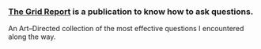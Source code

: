 ### [The Grid Report](http://thegrid.report) is a publication to know how to ask questions.

An Art–Directed collection of the most effective questions I encountered along the way.
